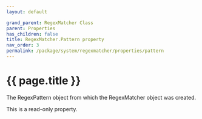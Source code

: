 ```yaml
---
layout: default

grand_parent: RegexMatcher Class
parent: Properties
has_children: false
title: RegexMatcher.Pattern property
nav_order: 3
permalink: /package/system/regexmatcher/properties/pattern
---
```

# {{ page.title }}

The RegexPattern object from which the RegexMatcher object was created.

This is a read-only property.